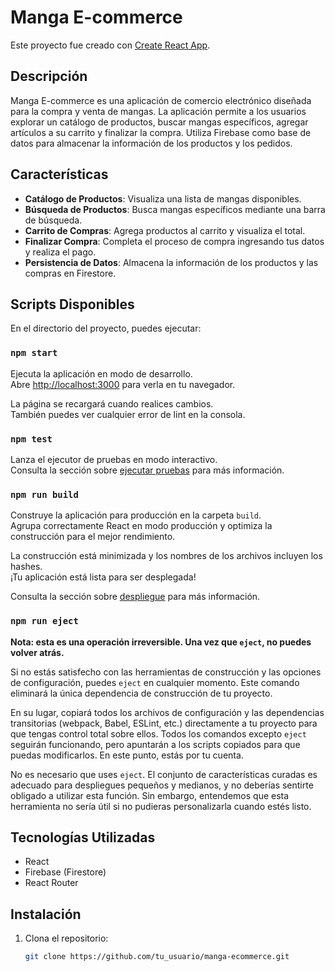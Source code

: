 # Manga E-commerce

Este proyecto fue creado con [Create React App](https://github.com/facebook/create-react-app).

## Descripción
Manga E-commerce es una aplicación de comercio electrónico diseñada para la compra y venta de mangas. La aplicación permite a los usuarios explorar un catálogo de productos, buscar mangas específicos, agregar artículos a su carrito y finalizar la compra. Utiliza Firebase como base de datos para almacenar la información de los productos y los pedidos.

## Características
- **Catálogo de Productos**: Visualiza una lista de mangas disponibles.
- **Búsqueda de Productos**: Busca mangas específicos mediante una barra de búsqueda.
- **Carrito de Compras**: Agrega productos al carrito y visualiza el total.
- **Finalizar Compra**: Completa el proceso de compra ingresando tus datos y realiza el pago.
- **Persistencia de Datos**: Almacena la información de los productos y las compras en Firestore.

## Scripts Disponibles

En el directorio del proyecto, puedes ejecutar:

### `npm start`

Ejecuta la aplicación en modo de desarrollo.\
Abre [http://localhost:3000](http://localhost:3000) para verla en tu navegador.

La página se recargará cuando realices cambios.\
También puedes ver cualquier error de lint en la consola.

### `npm test`

Lanza el ejecutor de pruebas en modo interactivo.\
Consulta la sección sobre [ejecutar pruebas](https://facebook.github.io/create-react-app/docs/running-tests) para más información.

### `npm run build`

Construye la aplicación para producción en la carpeta `build`.\
Agrupa correctamente React en modo producción y optimiza la construcción para el mejor rendimiento.

La construcción está minimizada y los nombres de los archivos incluyen los hashes.\
¡Tu aplicación está lista para ser desplegada!

Consulta la sección sobre [despliegue](https://facebook.github.io/create-react-app/docs/deployment) para más información.

### `npm run eject`

**Nota: esta es una operación irreversible. Una vez que `eject`, no puedes volver atrás.**

Si no estás satisfecho con las herramientas de construcción y las opciones de configuración, puedes `eject` en cualquier momento. Este comando eliminará la única dependencia de construcción de tu proyecto.

En su lugar, copiará todos los archivos de configuración y las dependencias transitorias (webpack, Babel, ESLint, etc.) directamente a tu proyecto para que tengas control total sobre ellos. Todos los comandos excepto `eject` seguirán funcionando, pero apuntarán a los scripts copiados para que puedas modificarlos. En este punto, estás por tu cuenta.

No es necesario que uses `eject`. El conjunto de características curadas es adecuado para despliegues pequeños y medianos, y no deberías sentirte obligado a utilizar esta función. Sin embargo, entendemos que esta herramienta no sería útil si no pudieras personalizarla cuando estés listo.

## Tecnologías Utilizadas
- React
- Firebase (Firestore)
- React Router

## Instalación
1. Clona el repositorio:
   ```bash
   git clone https://github.com/tu_usuario/manga-ecommerce.git
